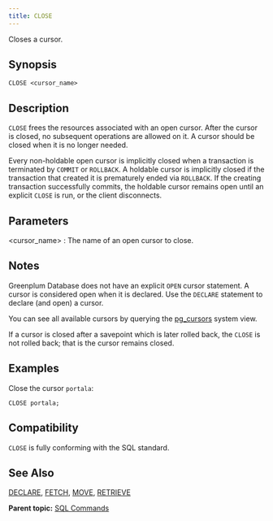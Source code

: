 ```yaml
---
title: CLOSE 
---
```


Closes a cursor.

## <a id="section2"></a>Synopsis 

``` {#sql_command_synopsis}
CLOSE <cursor_name>
```

## <a id="section3"></a>Description 

`CLOSE` frees the resources associated with an open cursor. After the cursor is closed, no subsequent operations are allowed on it. A cursor should be closed when it is no longer needed.

Every non-holdable open cursor is implicitly closed when a transaction is terminated by `COMMIT` or `ROLLBACK`. A holdable cursor is implicitly closed if the transaction that created it is prematurely ended via `ROLLBACK`. If the creating transaction successfully commits, the holdable cursor remains open until an explicit `CLOSE` is run, or the client disconnects.

## <a id="section4"></a>Parameters 

<cursor\_name\>
:   The name of an open cursor to close.

## <a id="section5"></a>Notes 

Greenplum Database does not have an explicit `OPEN` cursor statement. A cursor is considered open when it is declared. Use the `DECLARE` statement to declare \(and open\) a cursor.

You can see all available cursors by querying the [pg\_cursors](../system_catalogs/pg_cursors.html) system view.

If a cursor is closed after a savepoint which is later rolled back, the `CLOSE` is not rolled back; that is the cursor remains closed.

## <a id="section6"></a>Examples 

Close the cursor `portala`:

```
CLOSE portala;
```

## <a id="section7"></a>Compatibility 

`CLOSE` is fully conforming with the SQL standard.

## <a id="section8"></a>See Also 

[DECLARE](DECLARE.html), [FETCH](FETCH.html), [MOVE](MOVE.html), [RETRIEVE](RETRIEVE.html)

**Parent topic:** [SQL Commands](../sql_commands/sql_ref.html)

